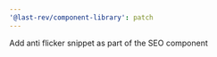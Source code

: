 ```yaml
---
'@last-rev/component-library': patch
---
```


Add anti flicker snippet as part of the SEO component
